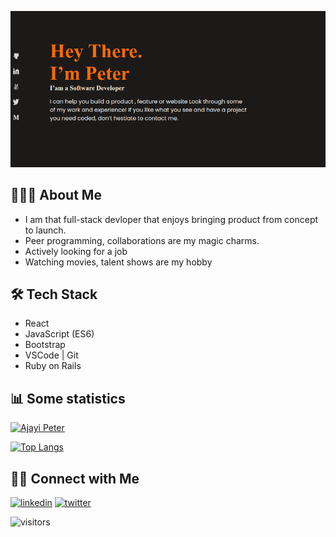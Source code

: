 
![screenshot](banner.png) 
## 👨🏻‍💻 About Me

- I am that full-stack devloper that enjoys bringing product from concept to launch.
- Peer programming, collaborations are my magic charms.
- Actively looking for a job
- Watching movies, talent shows are my hobby

## 🛠 Tech Stack
- React
- JavaScript (ES6)
-  Bootstrap 
- VSCode | Git
- Ruby on Rails 

## 📊 Some statistics

[![Ajayi Peter](https://github-readme-stats.vercel.app/api?username=peterdgreat&show_icons=true&count_private=true&include_all_commits=true)](https://github.com/anuraghazra/github-readme-stats)


[![Top Langs](https://github-readme-stats.vercel.app/api/top-langs/?username=peterdgreat)](https://githttps://linkedin.com/in/ajayipeter-4391ab1b5hub.com/anuraghazra/github-readme-stats)



## 🤝🏻 Connect with Me

[![linkedin](https://img.shields.io/badge/LinkedIn-0077B5?style=for-the-badge&logo=linkedin&logoColor=white)](https://linkedin.com/in/ajayi-peter-4391ab1b5) [![twitter](https://img.shields.io/badge/Twitter-1DA1F2?style=for-the-badge&logo=twitter&logoColor=white)](https://twitter.com/dev_Peter_O)


![visitors](https://visitor-badge.glitch.me/badge?page_id=peterdgreat&left_color=gray&right_color=black)
